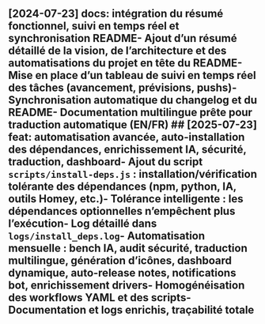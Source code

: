 ## [2024-07-23] docs: intégration du résumé fonctionnel, suivi en temps réel et synchronisation README- Ajout d’un résumé détaillé de la vision, de l’architecture et des automatisations du projet en tête du README- Mise en place d’un tableau de suivi en temps réel des tâches (avancement, prévisions, pushs)- Synchronisation automatique du changelog et du README- Documentation multilingue prête pour traduction automatique (EN/FR) ## [2025-07-23] feat: automatisation avancée, auto-installation des dépendances, enrichissement IA, sécurité, traduction, dashboard- Ajout du script `scripts/install-deps.js` : installation/vérification tolérante des dépendances (npm, python, IA, outils Homey, etc.)- Tolérance intelligente : les dépendances optionnelles n’empêchent plus l’exécution- Log détaillé dans `logs/install_deps.log`- Automatisation mensuelle : bench IA, audit sécurité, traduction multilingue, génération d’icônes, dashboard dynamique, auto-release notes, notifications bot, enrichissement drivers- Homogénéisation des workflows YAML et des scripts- Documentation et logs enrichis, traçabilité totale 